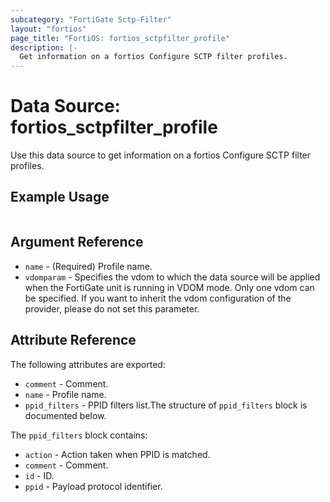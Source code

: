 ```yaml
---
subcategory: "FortiGate Sctp-Filter"
layout: "fortios"
page_title: "FortiOS: fortios_sctpfilter_profile"
description: |-
  Get information on a fortios Configure SCTP filter profiles.
---
```


# Data Source: fortios_sctpfilter_profile
Use this data source to get information on a fortios Configure SCTP filter profiles.


## Example Usage

```hcl

```

## Argument Reference

* `name` - (Required) Profile name.
* `vdomparam` - Specifies the vdom to which the data source will be applied when the FortiGate unit is running in VDOM mode. Only one vdom can be specified. If you want to inherit the vdom configuration of the provider, please do not set this parameter.

## Attribute Reference

The following attributes are exported:

* `comment` - Comment.
* `name` - Profile name.
* `ppid_filters` - PPID filters list.The structure of `ppid_filters` block is documented below.

The `ppid_filters` block contains:

* `action` - Action taken when PPID is matched.
* `comment` - Comment.
* `id` - ID.
* `ppid` - Payload protocol identifier.
